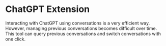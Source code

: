 # ChatGPT Extension
Interacting with ChatGPT using conversations is a very efficient way.
However, managing previous conversations becomes difficult over time. 
This tool can query previous conversations and switch conversations with one click.